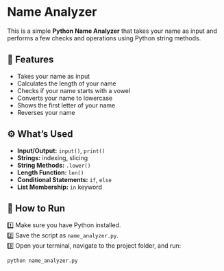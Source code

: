 # Name Analyzer

This is a simple **Python Name Analyzer** that takes your name as input and performs a few checks and operations using Python string methods.

## 📌 Features

- Takes your name as input
- Calculates the length of your name
- Checks if your name starts with a vowel
- Converts your name to lowercase
- Shows the first letter of your name
- Reverses your name

## ⚙️ What’s Used

- **Input/Output:** `input()`, `print()`  
- **Strings:** indexing, slicing  
- **String Methods:** `.lower()`  
- **Length Function:** `len()`  
- **Conditional Statements:** `if`, `else`  
- **List Membership:** `in` keyword

## 🚀 How to Run

1️⃣ Make sure you have Python installed.  
2️⃣ Save the script as `name_analyzer.py`.  
3️⃣ Open your terminal, navigate to the project folder, and run:  
```bash
python name_analyzer.py
